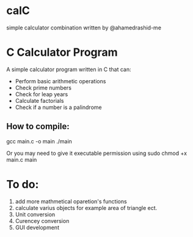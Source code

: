 # calC
simple calculator combination written by @ahamedrashid-me

# C Calculator Program

A simple calculator program written in C that can:
- Perform basic arithmetic operations
- Check prime numbers
- Check for leap years
- Calculate factorials
- Check if a number is a palindrome

## How to compile:
gcc main.c -o main
./main

Or you may need to give it executable permission using
sudo chmod +x main.c main


# To do: 
1. add more mathmetical oparetion's functions
2. calculate varius objects for example area of triangle ect.
3. Unit conversion 
4. Curencey conversion
5. GUI development

